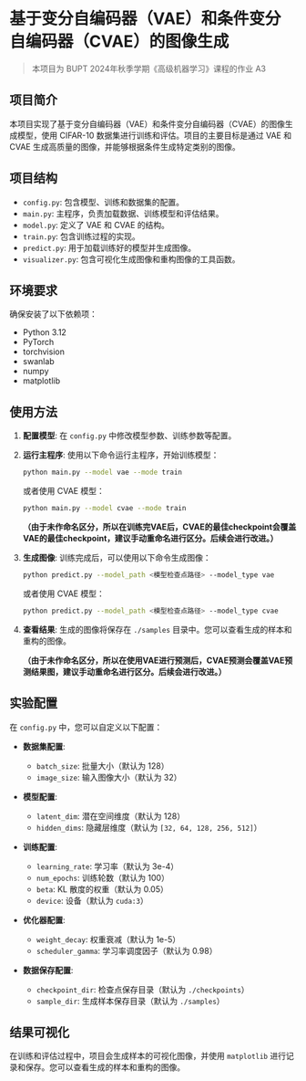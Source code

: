 # 基于变分自编码器（VAE）和条件变分自编码器（CVAE）的图像生成

> 本项目为 BUPT 2024年秋季学期《高级机器学习》课程的作业 A3

## 项目简介

本项目实现了基于变分自编码器（VAE）和条件变分自编码器（CVAE）的图像生成模型，使用 CIFAR-10 数据集进行训练和评估。项目的主要目标是通过 VAE 和 CVAE 生成高质量的图像，并能够根据条件生成特定类别的图像。

## 项目结构

- `config.py`: 包含模型、训练和数据集的配置。
- `main.py`: 主程序，负责加载数据、训练模型和评估结果。
- `model.py`: 定义了 VAE 和 CVAE 的结构。
- `train.py`: 包含训练过程的实现。
- `predict.py`: 用于加载训练好的模型并生成图像。
- `visualizer.py`: 包含可视化生成图像和重构图像的工具函数。

## 环境要求

确保安装了以下依赖项：

- Python 3.12
- PyTorch
- torchvision
- swanlab
- numpy
- matplotlib

## 使用方法

1. **配置模型**: 在 `config.py` 中修改模型参数、训练参数等配置。

2. **运行主程序**: 使用以下命令运行主程序，开始训练模型：

   ```bash
   python main.py --model vae --mode train
   ```

   或者使用 CVAE 模型：

   ```bash
   python main.py --model cvae --mode train
   ```

    **（由于未作命名区分，所以在训练完VAE后，CVAE的最佳checkpoint会覆盖VAE的最佳checkpoint，建议手动重命名进行区分。后续会进行改进。）**

3. **生成图像**: 训练完成后，可以使用以下命令生成图像：

   ```bash
   python predict.py --model_path <模型检查点路径> --model_type vae
   ```

   或者使用 CVAE 模型：

   ```bash
   python predict.py --model_path <模型检查点路径> --model_type cvae
   ```


4. **查看结果**: 生成的图像将保存在 `./samples` 目录中。您可以查看生成的样本和重构的图像。

    **（由于未作命名区分，所以在使用VAE进行预测后，CVAE预测会覆盖VAE预测结果图，建议手动重命名进行区分。后续会进行改进。）**

## 实验配置

在 `config.py` 中，您可以自定义以下配置：

- **数据集配置**:
  - `batch_size`: 批量大小（默认为 128）
  - `image_size`: 输入图像大小（默认为 32）

- **模型配置**:
  - `latent_dim`: 潜在空间维度（默认为 128）
  - `hidden_dims`: 隐藏层维度（默认为 `[32, 64, 128, 256, 512]`）

- **训练配置**:
  - `learning_rate`: 学习率（默认为 3e-4）
  - `num_epochs`: 训练轮数（默认为 100）
  - `beta`: KL 散度的权重（默认为 0.05）
  - `device`: 设备（默认为 `cuda:3`）

- **优化器配置**:
  - `weight_decay`: 权重衰减（默认为 1e-5）
  - `scheduler_gamma`: 学习率调度因子（默认为 0.98）

- **数据保存配置**:
  - `checkpoint_dir`: 检查点保存目录（默认为 `./checkpoints`）
  - `sample_dir`: 生成样本保存目录（默认为 `./samples`）

## 结果可视化

在训练和评估过程中，项目会生成样本的可视化图像，并使用 `matplotlib` 进行记录和保存。您可以查看生成的样本和重构的图像。

